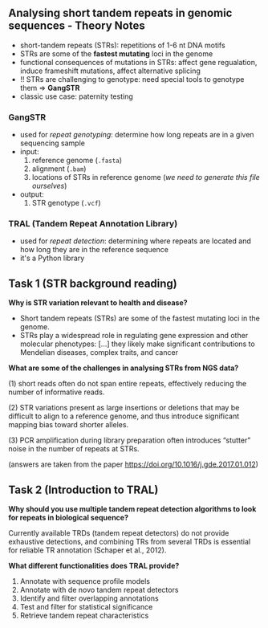 ## Analysing short tandem repeats in genomic sequences - Theory Notes

* short-tandem repeats (STRs): repetitions of 1-6 nt DNA motifs
* STRs are some of the **fastest mutating** loci in the genome
* functional consequences of mutations in STRs: affect gene regualation, induce frameshift mutations, affect alternative splicing
* ‼️ STRs are challenging to genotype: need special tools to genotype them $\Rightarrow$ **GangSTR**
* classic use case: paternity testing

### GangSTR
* used for *repeat genotyping*: determine how long repeats are in a given sequencing sample
* input:
  1) reference genome (`.fasta`)
  2) alignment (`.bam`)
  3) locations of STRs in reference genome (*we need to generate this file ourselves*)
* output:
  1) STR genotype (`.vcf`)

### TRAL (Tandem Repeat Annotation Library)
* used for *repeat detection*: determining where repeats are located and how long they are in the reference sequence
* it's a Python library


## Task 1 (STR background reading)

**Why is STR variation relevant to health and disease?**
* Short tandem repeats (STRs) are some of the fastest mutating loci in the genome.
* STRs play a widespread role in regulating gene expression and other molecular phenotypes: [...] they likely make significant contributions to
Mendelian diseases, complex traits, and cancer

**What are some of the challenges in analysing STRs from NGS data?**

(1) short reads often do not span entire repeats, effectively reducing the number of informative reads. 

(2) STR variations present as large insertions or deletions that may be difficult to align to a reference genome, and thus introduce significant mapping bias toward shorter alleles. 

(3) PCR amplification during library preparation often introduces “stutter” noise in the number of repeats at STRs.

(answers are taken from the paper https://doi.org/10.1016/j.gde.2017.01.012)


## Task 2 (Introduction to TRAL)
**Why should you use multiple tandem repeat detection algorithms to look for repeats in biological sequence?**

Currently available TRDs (tandem repeat detectors) do not provide exhaustive detections, and combining TRs from several TRDs is essential for
reliable TR annotation (Schaper et al., 2012).

**What different functionalities does TRAL provide?**
1. Annotate with sequence profile models
2. Annotate with de novo tandem repeat detectors
3. Identify and filter overlapping annotations
4. Test and filter for statistical significance
5. Retrieve tandem repeat characteristics
